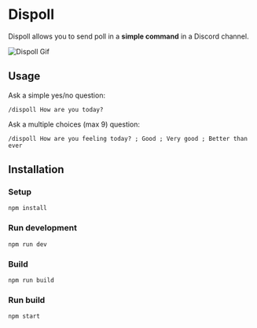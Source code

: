 # Dispoll

Dispoll allows you to send poll in a **simple command** in a Discord channel.

![Dispoll Gif](https://github.com/HZooly/Dispoll/blob/master/.github/dispoll.gif)

## Usage

Ask a simple yes/no question:
```
/dispoll How are you today?
```

Ask a multiple choices (max 9) question:
```
/dispoll How are you feeling today? ; Good ; Very good ; Better than ever
```

## Installation

### Setup
```
npm install
```

### Run development
```
npm run dev
```

### Build
```
npm run build
```

### Run build
```
npm start
```
